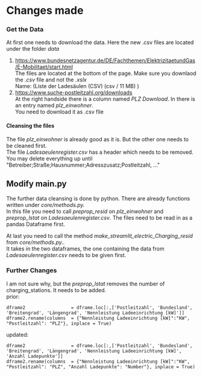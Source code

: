 # Changes made

### Get the Data

At first one needs to download the data. Here the new .csv files are located under the folder _data_ <br>

1. https://www.bundesnetzagentur.de/DE/Fachthemen/ElektrizitaetundGas/E-Mobilitaet/start.html <br> The files are located at the bottom of the page. Make sure you downlaod the _.csv_ file and not the _.xslx_ <br> Name: (Liste der Ladesäulen (CSV) (csv / 11 MB) )
2. https://www.suche-postleitzahl.org/downloads <br> At the right handside there is a column named _PLZ Download_. In there is an entry named _plz_einwohner_.<br> You need to download it as .csv file

#### Cleansing the files
The file _plz_einwohner_ is already good as it is. But the other one needs to be cleaned first.<br>
The file _Ladesaeulenregister.csv_ has a header which needs to be removed. You may delete everything up until "Betreiber;Straße;Hausnummer;Adresszusatz;Postleitzahl, ..."

## Modify main.py
The further data cleansing is done by python. There are already functions written under _core/methods.py._ <br>
In this file you need to call _preprop_resid_ on _plz_einwohner_ and _preprop_lstat_ on _Ladesaeulenregister.csv_. The files need to be read in as a pandas Dataframe first. <br>

At last you need to call the method _make_streamlit_electric_Charging_resid_ from _core/methods.py._.<br> 
It takes in the two dataframes, the one containing the data from _Ladesaeulenregister.csv_ needs to be given first.

### Further Changes
I am not sure why, but the _preprop_lstat_ removes the number of charging_stations. It needs to be added.<br>
prior:

    dframe2               	= dframe.loc[:,['Postleitzahl', 'Bundesland', 'Breitengrad', 'Längengrad', 'Nennleistung Ladeeinrichtung [kW]']]
    dframe2.rename(columns  = {"Nennleistung Ladeeinrichtung [kW]":"KW", "Postleitzahl": "PLZ"}, inplace = True)

updated:
   
    dframe2               	= dframe.loc[:,['Postleitzahl', 'Bundesland', 'Breitengrad', 'Längengrad', 'Nennleistung Ladeeinrichtung [kW]', 'Anzahl Ladepunkte']]
    dframe2.rename(columns  = {"Nennleistung Ladeeinrichtung [kW]":"KW", "Postleitzahl": "PLZ", "Anzahl Ladepunkte": "Number"}, inplace = True)
